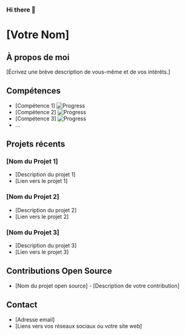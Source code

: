 ### Hi there 👋

# [Votre Nom]

## À propos de moi
[Écrivez une brève description de vous-même et de vos intérêts.]

## Compétences
- [Compétence 1] ![Progress](http://progressed.io/bar/80)
- [Compétence 2] ![Progress](http://progressed.io/bar/60)
- [Compétence 3] ![Progress](http://progressed.io/bar/90)
- ...

## Projets récents
### [Nom du Projet 1]
- [Description du projet 1]
- [Lien vers le projet 1]

### [Nom du Projet 2]
- [Description du projet 2]
- [Lien vers le projet 2]

### [Nom du Projet 3]
- [Description du projet 3]
- [Lien vers le projet 3]

## Contributions Open Source
- [Nom du projet open source] - [Description de votre contribution]

## Contact
- [Adresse email]
- [Liens vers vos réseaux sociaux ou votre site web]
